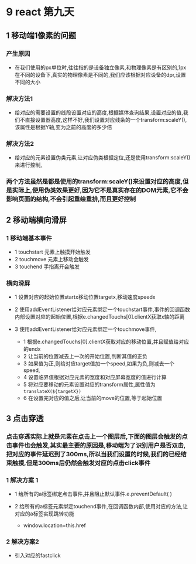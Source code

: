# 9 react 第九天

## 1  移动端1像素的问题

### 产生原因

- 在我们使用的px单位时,往往指的是设备独立像素,和物理像素是有区别的,1px在不同的设备下,真实的物理像素是不同的,我们应该根据对应设备的dpr,设置不同的大小

### 解决方法1

- 给对应的需要设置的线段设置对应的高度,根据媒体查询结果,设置对应的值,我们不直接设置器高度,这样不好,我们设置对应线条的一个transform:scaleY(),该属性是根据Y轴,变为之前的高度的多少倍

### 解决方法2

- 给对应的元素设置伪类元素,让对应伪类根据定位,还是使用transform:scaleY()来进行控制,

### 两个方法虽然是都是使用的transform:scaleY()来设置对应的高度,但是实际上,使用伪类效果更好,因为它不是真实存在的DOM元素,它不会影响页面的结构,不会引起重绘重排,而且更好控制

## 2 移动端横向滑屏

### 1 移动端基本事件

- 1 touchstart  元素上触摸开始触发
- 2 touchmove 元素上移动会触发
- 3 touchend 手指离开会触发

### 横向滑屏

- 1 设置对应的起始位置startx移动位置targetx,移动速度speedx
- 2 使用addEventListener给对应元素绑定一个touchstart事件,事件的回调函数内部设置对应的起始位置,根据e.changedTouchs[0].clientX获取x轴的距离
- 3 使用addEventListener给对应元素绑定一个touchmove事件,

	- 1 根据e.changedTouchs[0].clientX获取对应的移动位置,并且赋值给对应的endx
	- 2 让当前的位置减去上一次的开始位置,判断其值的正负
	- 3 如果值为正,则给对应target值加一个speed,如果为负,则减去一个speed,
	- 4  设置临界值根据对应元素的宽度和对应屏幕宽度的值进行计算
	- 5  将对应要移动的元素设置对应的transform属性,属性值为`translateX(${targetX})`
	- 6 在设置完对应的值之后,让当前的move的位置,等于起始位置

## 3 点击穿透

### 点击穿透实际上就是元素在点击上一个图层后,下面的图层会触发的点击事件也会触发,其实最主要的原因是,移动端为了识别用户是否双击,把对应的事件延迟到了300ms,所以当我们设置的时候,我们的已经结束触摸,但是300ms后仍然会触发对应的点击click事件

### 1 解决方案 1

- 1 给所有的a标签绑定点击事件,并且阻止默认事件.e.preventDefault( )
- 2 给所有的a标签元素绑定touchend事件,在回调函数内部,使用对应的方法,让对应的a标签实现跳转功能

	- window.location=this.href

### 2 解决方案2 

- 引入对应的fastclick

